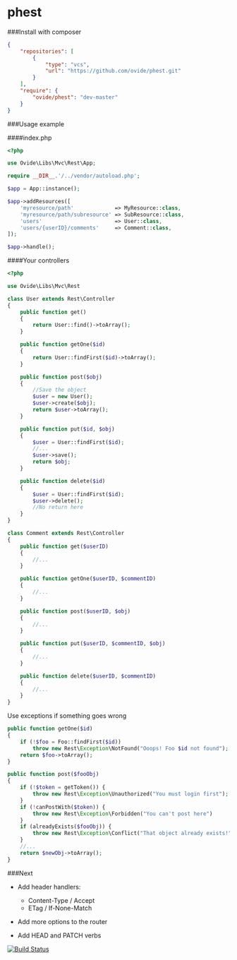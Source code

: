 phest 
=====



###Install with composer

```json
{
    "repositories": [
        {
            "type": "vcs",
            "url": "https://github.com/ovide/phest.git"
        }
    ],
    "require": {
        "ovide/phest": "dev-master"
    }
}
```

###Usage example

####index.php
```php
<?php

use Ovide\Libs\Mvc\Rest\App;

require __DIR__.'/../vendor/autoload.php';

$app = App::instance();

$app->addResources([
    'myresource/path'             => MyResource::class,
    'myresource/path/subresource' => SubResource::class,
    'users'                       => User::class,
    'users/{userID}/comments'     => Comment::class,
]);

$app->handle();
```


####Your controllers
```php
<?php

use Ovide\Libs\Mvc\Rest

class User extends Rest\Controller
{
    public function get()
    {
        return User::find()->toArray();
    }

    public function getOne($id)
    {
        return User::findFirst($id)->toArray();
    }

    public function post($obj)
    {
        //Save the object
        $user = new User();
        $user->create($obj);
        return $user->toArray();
    }

    public function put($id, $obj)
    {
        $user = User::findFirst($id);
        //...
        $user->save();
        return $obj;
    }

    public function delete($id)
    {
        $user = User::findFirst($id);
        $user->delete();
        //No return here
    }
}

class Comment extends Rest\Controller
{
    public function get($userID)
    {
        //...
    }

    public function getOne($userID, $commentID)
    {
        //...
    }

    public function post($userID, $obj)
    {
        //...
    }

    public function put($userID, $commentID, $obj)
    {
        //...
    }

    public function delete($userID, $commentID)
    {
        //...
    }
}
```

Use exceptions if something goes wrong

```php
public function getOne($id)
{
    if (!$foo = Foo::findFirst($id))
        throw new Rest\Exception\NotFound("Ooops! Foo $id not found");
    return $foo->toArray();
}

public function post($fooObj)
{
    if (!$token = getToken()) {
        throw new Rest\Exception\Unauthorized("You must login first");
    }
    if (!canPostWith($token)) {
        throw new Rest\Exception\Forbidden("You can't post here")
    }
    if (alreadyExists($fooObj)) {
        throw new Rest\Exception\Conflict("That object already exists!")
    }
    //...
    return $newObj->toArray();
}
```
###Next

- Add header handlers:
  - Content-Type / Accept
  - ETag / If-None-Match

- Add more options to the router
- Add HEAD and PATCH verbs



[![Build Status](https://travis-ci.org/ovide/phest.svg?branch=master)](https://travis-ci.org/ovide/phest)
